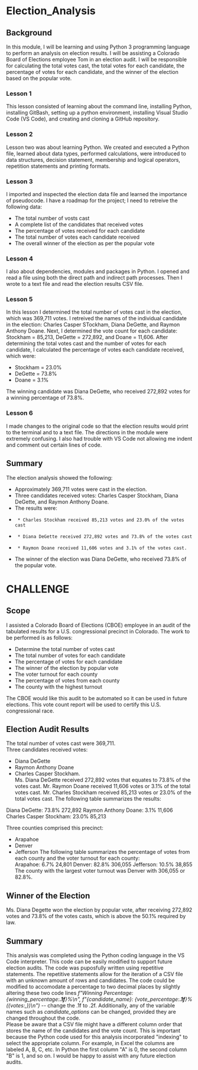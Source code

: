 # Election_Analysis
## Background
In this module, I will be learning and using Python 3 programming language to perform an analysis on election results.  I will be assisting a Colorado Board of Elections employee Tom in an election audit.  I will be responsible for calculating the total votes cast, the total votes for each candidate, the percentage of votes for each candidate, and the winner of the election based on the popular vote.  
### Lesson 1
This lesson consisted of learning about the command line, installing Python, installing GitBash, setting up a python environment, installing Visual Studio Code (VS Code), and creating and cloning a GitHub repository.  
### Lesson 2
Lesson two was about learning Python.  We created and executed a Python file, learned about data types, performed calculations, were introduced to data structures, decision statement, membership and logical operators, repetition statements and printing formats.  
### Lesson 3
I imported and inspected the election data file and learned the importance of pseudocode.  I have a roadmap for the project; I need to retreive the following data:  
  * The total number of vosts cast
  * A complete list of the candidates that received votes
  * The percentage of votes received for each candidate
  * The total number of votes each candidate received
  * The overall winner of the election as per the popular vote

### Lesson 4
I also about dependencies, modules and packages in Python.  I opened and read a file using both the direct path and indirect path processes.  Then I wrote to a text file and read the election results CSV file.  
### Lesson 5
In this lesson I determined the total number of votes cast in the election, which was 369,711 votes.  I retreived the names of the individual candidate in the election:  Charles Casper STockham, Diana DeGette, and Raymon Anthony Doane.  Next, I determined the vote count for each candidate:  Stockham = 85,213, DeGette = 272,892, and Doane = 11,606.  After determining the total votes cast and the number of votes for each candidate, I calculated the percentage of votes each candidate received, which were:  
  * Stockham = 23.0%
  * DeGette = 73.8%
  * Doane = 3.1%

The winning candidate was Diana DeGette, who received 272,892 votes for a winning percentage of 73.8%.  
### Lesson 6
I made changes to the original code so that the election results would print to the terminal and to a text file.  The directions in the module were extremely confusing.  I also had trouble with VS Code not allowing me indent and comment out certain lines of code.  

## Summary
The election analysis showed the following:
 - Approximately 369,711 votes were cast in the election.  
 - Three candidates received votes: Charles Casper Stockham, Diana DeGette, and Raymon Anthony Doane.  
 - The results were:
 -      * Charles Stockham received 85,213 votes and 23.0% of the votes cast
 -      * Diana DeGette received 272,892 votes and 73.8% of the votes cast
 -      * Raymon Doane received 11,606 votes and 3.1% of the votes cast.  
 - The winner of the election was Diana DeGette, who received 73.8% of the popular vote.  

# CHALLENGE
## Scope
I assisted a Colorado Board of Elections (CBOE) employee in an audit of the tabulated results for a U.S. congressional precinct in Colorado.  The work to be performed is as follows:
 * Determine the total number of votes cast
 * The total number of votes for each candidate
 * The percentage of votes for each candidate
 * The winner of the election by popular vote
 * The voter turnout for each county
 * The percentage of votes from each county
 * The county with the highest turnout

The CBOE would like this audit to be automated so it can be used in future elections.  This vote count report will be used to certify this U.S. congressional race.  
##  Election Audit Results
The total number of votes cast were 369,711.  
Three candidates received votes:  
 * Diana DeGette
 * Raymon Anthony Doane 
 * Charles Casper Stockham.  
Ms. Diana DeGette received 272,892 votes that equates to 73.8% of the votes cast.  Mr. Raymon Doane received 11,606 votes or 3.1% of the total votes cast.  Mr. Charles Stockham received 85,213 votes or 23.0% of the total votes cast.  The following table summarizes the results:  

Diana DeGette:           73.8%        272,892
Raymon Anthony Doane:     3.1%         11,606
Charles Casper Stockham: 23.0%         85,213

Three counties comprised this precinct:  
- Arapahoe
- Denver
- Jefferson
The following table summarizes the percentage of votes from each county and the voter turnout for each county:  
Arapahoe:     6.7%    24,801
Denver:      82.8%   306,055
Jefferson:   10.5%    38,855
The county with the largest voter turnout was Denver with 306,055 or 82.8%.  
## Winner of the Election
Ms. Diana Degette won the election by popular vote, after receiving 272,892 votes and 73.8% of the votes casts, which is above the 50.1% required by law.  
##  Summary
This analysis was completed using the Python coding language in the VS Code interpreter.  This code can be easily modified to support future election audits.  The code was puposfully written using repetitive statements.  The repetitive statements allow for the iteration of a CSV file with an unknown amount of rows and candidates. 
The code could be modified to accomodate a percentage to two decimal places by slightly altering these two code lines *f"Winning Percentage: {winning_percentage:**.1f**}%\n", f"{candidate_name}: {vote_percentage:**.1f**}% ({votes:,})\n")* -- change the .1f to .2f. 
Additionally, any of the variable names such as *candidate_options* can be changed, provided they are changed throughout the code.  
Please be aware that a CSV file might have a different column order that stores the name of the candidates and the vote count.  This is important because the Python code used for this analysis incorporated "indexing" to select the appropriate column.  For example, in Excel the columns are labeled A, B, C, etc.  In Python the first column "A" is 0, the second column "B" is 1, and so on.  I would be happy to assist with any future election audits.  
